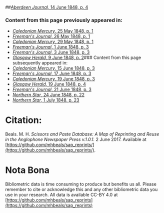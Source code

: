 ##[*Aberdeen Journal*, 14 June 1848, p. 4](https://mhbeals.github.io/sap_html/Aberdeen-Journal/Aberdeen-Journal-14-June-1848-p-4)

### Content from this page previously appeared in:
+ [*Caledonian Mercury*, 25 May 1848, p. 1](https://mhbeals.github.io/sap_html/Caledonian-Mercury/Caledonian-Mercury-25-May-1848-p-1)
+ [*Freeman's Journal*, 26 May 1848, p. 1](https://mhbeals.github.io/sap_html/Freeman's-Journal/Freeman's-Journal-26-May-1848-p-1)
+ [*Caledonian Mercury*, 29 May 1848, p. 1](https://mhbeals.github.io/sap_html/Caledonian-Mercury/Caledonian-Mercury-29-May-1848-p-1)
+ [*Freeman's Journal*, 1 June 1848, p. 3](https://mhbeals.github.io/sap_html/Freeman's-Journal/Freeman's-Journal-1-June-1848-p-3)
+ [*Freeman's Journal*, 3 June 1848, p. 3](https://mhbeals.github.io/sap_html/Freeman's-Journal/Freeman's-Journal-3-June-1848-p-3)
+ [*Glasgow Herald*, 9 June 1848, p. 2](https://mhbeals.github.io/sap_html/Glasgow-Herald/Glasgow-Herald-9-June-1848-p-2)### Content from this page subsequently appeared in:
+ [*Caledonian Mercury*, 15 June 1848, p. 3](https://mhbeals.github.io/sap_html/Caledonian-Mercury/Caledonian-Mercury-15-June-1848-p-3)
+ [*Freeman's Journal*, 17 June 1848, p. 3](https://mhbeals.github.io/sap_html/Freeman's-Journal/Freeman's-Journal-17-June-1848-p-3)
+ [*Caledonian Mercury*, 19 June 1848, p. 3](https://mhbeals.github.io/sap_html/Caledonian-Mercury/Caledonian-Mercury-19-June-1848-p-3)
+ [*Glasgow Herald*, 19 June 1848, p. 4](https://mhbeals.github.io/sap_html/Glasgow-Herald/Glasgow-Herald-19-June-1848-p-4)
+ [*Freeman's Journal*, 21 June 1848, p. 3](https://mhbeals.github.io/sap_html/Freeman's-Journal/Freeman's-Journal-21-June-1848-p-3)
+ [*Northern Star*, 24 June 1848, p. 22](https://mhbeals.github.io/sap_html/Northern-Star/Northern-Star-24-June-1848-p-22)
+ [*Northern Star*, 1 July 1848, p. 23](https://mhbeals.github.io/sap_html/Northern-Star/Northern-Star-1-July-1848-p-23)
                    
# Citation: 

Beals. M. H. *Scissors and Paste Database: A Map of Reprinting and Reuse in the Anglophone Newspaper Press v.1.0.1.* 2 June 2017. Available at [https://github.com/mhbeals/sap_reprints/](https://github.com/mhbeals/sap_reprints/). 
                    
# Nota Bona

Bibliometric data is time consuming to produce but benefits us all. Please remember to cite or acknowledge this and any other bibliometric data you use in your research. All data is available CC-BY 4.0 at [https://github.com/mhbeals/sap_reprints](https://github.com/mhbeals/sap_reprints)